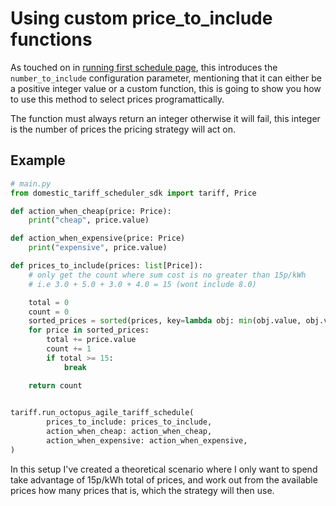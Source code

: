 # Using custom price_to_include functions

As touched on in [running first schedule page](./running-first-schedule.md#running-your-first-schedule), this introduces the `number_to_include` configuration parameter, mentioning that it can either be a positive integer value or a custom function, this is going to show you how to use this method to select prices programattically.

The function must always return an integer otherwise it will fail, this integer is the number of prices the pricing strategy will act on.

## Example

```python
# main.py
from domestic_tariff_scheduler_sdk import tariff, Price

def action_when_cheap(price: Price):
    print("cheap", price.value)

def action_when_expensive(price: Price)
    print("expensive", price.value)

def prices_to_include(prices: list[Price]):
    # only get the count where sum cost is no greater than 15p/kWh
    # i.e 3.0 + 5.0 + 3.0 + 4.0 = 15 (wont include 8.0)

    total = 0
    count = 0
    sorted_prices = sorted(prices, key=lambda obj: min(obj.value, obj.value))
    for price in sorted_prices:
        total += price.value
        count += 1
        if total >= 15:
            break 

    return count
    

tariff.run_octopus_agile_tariff_schedule(
        prices_to_include: prices_to_include,
        action_when_cheap: action_when_cheap,
        action_when_expensive: action_when_expensive,
)
```

In this setup I've created a theoretical scenario where I only want to spend take advantage of 15p/kWh total of prices, and work out from the available prices how many prices that is, which the strategy will then use.
